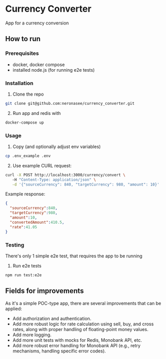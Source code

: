 # Currency Converter

App for a currency conversion

## How to run

### Prerequisites
 - docker, docker compose
 - installed node.js (for running e2e tests)

### Installation

1. Clone the repo
```sh
git clone git@github.com:neronasee/currency_converter.git
```
2. Run app and redis with

```sh
docker-compose up
```

### Usage

1. Copy (and optionally adjust env variables) 
```sh
cp .env_example .env
```
2. Use example CURL request:

```sh
curl -X POST http://localhost:3000/currency/convert \   
   -H "Content-Type: application/json" \
   -d '{"sourceCurrency": 840, "targetCurrency": 980, "amount": 10}'
```

Example response:
```json
{
  "sourceCurrency":840,
  "targetCurrency":980,
  "amount":10,
  "convertedAmount":410.5,
  "rate":41.05
}
```

### Testing

There's only 1 simple e2e test, that requires the app to be running

1. Run e2e tests 
```sh
npm run test:e2e
```

## Fields for improvements

As it's a simple POC-type app, there are several improvements that can be applied:

- Add authorization and authentication.
- Add more robust logic for rate calculation using sell, buy, and cross rates, along with proper handling of floating-point money values.
- Add more logging.
- Add more unit tests with mocks for Redis, Monobank API, etc.
- Add more robust error handling for Monobank API (e.g., retry mechanisms, handling specific error codes).